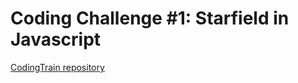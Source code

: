 # Coding Challenge #1: Starfield in Javascript

[CodingTrain repository](https://github.com/CodingTrain/Rainbow-Code/tree/master/CodingChallenges/CC_01_StarField)
